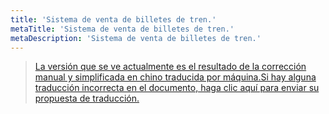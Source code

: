 ```yaml
---
title: 'Sistema de venta de billetes de tren.'
metaTitle: 'Sistema de venta de billetes de tren.'
metaDescription: 'Sistema de venta de billetes de tren.'
---
```


> [La versión que se ve actualmente es el resultado de la corrección manual y simplificada en chino traducida por máquina.Si hay alguna traducción incorrecta en el documento, haga clic aquí para enviar su propuesta de traducción.](https://crwd.in/newbeclaptrap)
